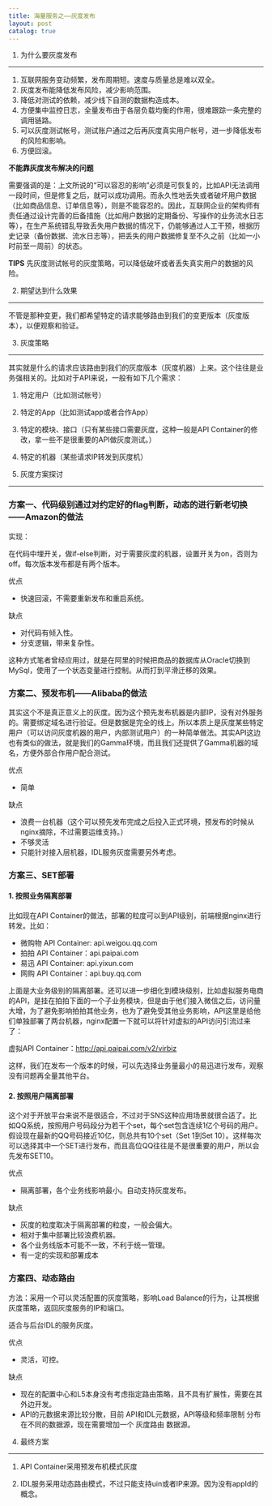 ```yaml
---
title: 海量服务之——灰度发布
layout: post
catalog: true
---
```



1. 为什么要灰度发布
-------------------

1. 互联网服务变动频繁，发布周期短。速度与质量总是难以双全。
2. 灰度发布能降低发布风险，减少影响范围。
3. 降低对测试的依赖，减少线下自测的数据构造成本。
4. 方便集中监控日志，全量发布由于各层负载均衡的作用，很难跟踪一条完整的调用链路。
5. 可以灰度测试帐号，测试账户通过之后再灰度真实用户帐号，进一步降低发布的风险和影响。
6. 方便回滚。


**不能靠灰度发布解决的问题**

需要强调的是：上文所说的“可以容忍的影响”必须是可恢复的，比如API无法调用一段时间，但是修复之后，就可以成功调用。而永久性地丢失或者破坏用户数据（比如商品信息、订单信息等），则是不能容忍的。因此，互联网企业的架构师有责任通过设计完善的后备措施（比如用户数据的定期备份、写操作的业务流水日志等），在生产系统错乱导致丢失用户数据的情况下，仍能够通过人工干预，根据历史记录（备份数据、流水日志等），把丢失的用户数据修复至不久之前（比如一小时前至一周前）的状态。


**TIPS** 先灰度测试帐号的灰度策略，可以降低破坏或者丢失真实用户的数据的风险。


2. 期望达到什么效果
-------------------

不管是那种变更，我们都希望特定的请求能够路由到我们的变更版本（灰度版本），以便观察和验证。


3. 灰度策略
-----------

其实就是什么的请求应该路由到我们的灰度版本（灰度机器）上来。这个往往是业务强相关的。比如对于API来说，一般有如下几个需求：

1. 特定用户（比如测试帐号）
2. 特定的App（比如测试app或者合作App）
3. 特定的模块、接口（只有某些接口需要灰度，这种一般是API Container的修改，拿一些不是很重要的API做灰度测试。）
4. 特定的机器（某些请求IP转发到灰度机）


4. 灰度方案探讨
---------------


### 方案一、代码级别通过对约定好的flag判断，动态的进行新老切换——Amazon的做法

实现：

在代码中埋开关，做if-else判断，对于需要灰度的机器，设置开关为on，否则为off。每次版本发布都是有两个版本。

优点

* 快速回滚，不需要重新发布和重启系统。

缺点

* 对代码有倾入性。
* 分支逻辑，带来复杂性。

这种方式笔者曾经应用过，就是在阿里的时候把商品的数据库从Oracle切换到MySql，使用了一个状态变量进行控制。从而打到平滑迁移的效果。


### 方案二、预发布机——Alibaba的做法

其实这个不是真正意义上的灰度。因为这个预先发布机器是内部IP，没有对外服务的。需要绑定域名进行验证。但是数据是完全的线上。所以本质上是灰度某些特定用户（可以访问灰度机器的用户，内部测试用户）的一种简单做法。其实API这边也有类似的做法，就是我们的Gamma环境，而且我们还提供了Gamma机器的域名，方便外部合作用户配合测试。

优点

* 简单

缺点

* 浪费一台机器（这个可以预先发布完成之后投入正式环境，预发布的时候从nginx摘除，不过需要运维支持。）
* 不够灵活
* 只能针对接入层机器，IDL服务灰度需要另外考虑。

### 方案三、SET部署

#### 1. 按照业务隔离部署

比如现在API Container的做法，部署的粒度可以到API级别，前端根据nginx进行转发。比如：

* 微购物 API Container: api.weigou.qq.com
* 拍拍 API Container：api.paipai.com
* 易迅 API Container: api.yixun.com
* 网购 API Container：api.buy.qq.com

上面是大业务级别的隔离部署。还可以进一步细化到模块级别，比如虚拟服务电商的API，是挂在拍拍下面的一个子业务模块，但是由于他们接入微信之后，访问量大增，为了避免影响拍拍其他业务，也为了避免受其他业务影响，API这里是给他们单独部署了两台机器，nginx配置一下就可以将针对虚拟的API访问引流过来了：

虚拟API Container：http://api.paipai.com/v2/virbiz

这样，我们在发布一个版本的时候，可以先选择业务量最小的易迅进行发布，观察没有问题再全量其他平台。

#### 2. 按照用户隔离部署

这个对于开放平台来说不是很适合，不过对于SNS这种应用场景就很合适了。比如QQ系统，按照用户号码段分为若干个set，每个set包含连续1亿个号码的用户。假设现在最新的QQ号码接近10亿，则总共有10个set（Set 1到Set 10）。这样每次可以选择其中一个SET进行发布，而且高位QQ往往是不是很重要的用户，所以会先发布SET10。


优点

* 隔离部署，各个业务线影响最小。自动支持灰度发布。

缺点

* 灰度的粒度取决于隔离部署的粒度，一般会偏大。
* 相对于集中部署比较浪费机器。
* 各个业务线版本可能不一致，不利于统一管理。
* 有一定的实现和部署成本

### 方案四、动态路由

方法：采用一个可以灵活配置的灰度策略，影响Load Balance的行为，让其根据灰度策略，返回灰度服务的IP和端口。

适合与后台IDL的服务灰度。

优点

* 灵活，可控。

缺点

* 现在的配置中心和L5本身没有考虑指定路由策略，且不具有扩展性，需要在其外边开发。
* API的元数据来源比较分散，目前 API和IDL元数据，API等级和频率限制 分布在不同的数据源，现在需要增加一个 灰度路由 数据源。



4. 最终方案
-----------

1. API Container采用预发布机模式灰度

2. IDL服务采用动态路由模式，不过只能支持uin或者IP来源。因为没有appId的概念。
